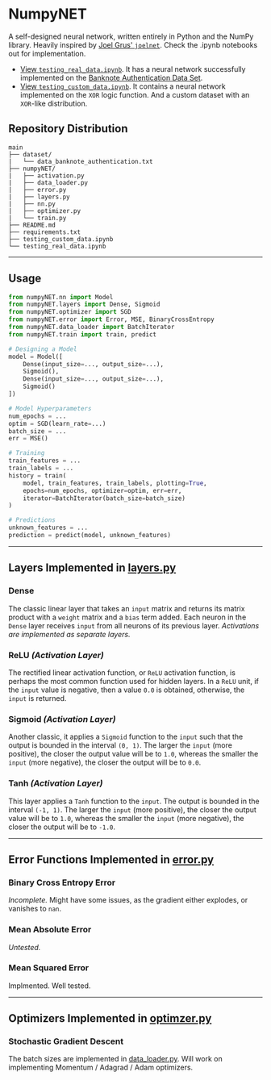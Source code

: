 # NumpyNET

A self-designed neural network, written entirely in Python and the NumPy library. Heavily inspired by [Joel Grus' `joelnet`](https://github.com/joelgrus/joelnet/). Check the .ipynb notebooks out for implementation.

* [View `testing_real_data.ipynb`](https://nbviewer.jupyter.org/github/rhitviksinha/NumpyNET/blob/main/testing_real_data.ipynb). It has a neural network successfully implemented on the [Banknote Authentication Data Set](https://archive.ics.uci.edu/ml/datasets/banknote+authentication).
* [View `testing_custom_data.ipynb`](https://nbviewer.jupyter.org/github/rhitviksinha/NumpyNET/blob/main/testing_custom_data.ipynb). It contains a neural network implemented on the `XOR` logic function. And a custom dataset with an `XOR`-like distribution.

## Repository Distribution

    main
    ├── dataset/
    |   └── data_banknote_authentication.txt
    ├── numpyNET/
    |   ├── activation.py
    |   ├── data_loader.py
    |   ├── error.py
    |   ├── layers.py
    |   ├── nn.py
    |   ├── optimizer.py
    |   └── train.py
    ├── README.md
    ├── requirements.txt
    ├── testing_custom_data.ipynb
    └── testing_real_data.ipynb
---
## Usage

```py
from numpyNET.nn import Model
from numpyNET.layers import Dense, Sigmoid
from numpyNET.optimizer import SGD
from numpyNET.error import Error, MSE, BinaryCrossEntropy
from numpyNET.data_loader import BatchIterator
from numpyNET.train import train, predict

# Designing a Model
model = Model([
    Dense(input_size=..., output_size=...),
    Sigmoid(),
    Dense(input_size=..., output_size=...),
    Sigmoid()
])

# Model Hyperparameters
num_epochs = ...
optim = SGD(learn_rate=...)
batch_size = ...
err = MSE()

# Training
train_features = ...
train_labels = ...
history = train(
    model, train_features, train_labels, plotting=True,
    epochs=num_epochs, optimizer=optim, err=err,
    iterator=BatchIterator(batch_size=batch_size)
)

# Predictions
unknown_features = ...
prediction = predict(model, unknown_features)
```

---
## Layers Implemented in [layers.py](https://github.com/rhitviksinha/NumpyNET/blob/main/numpyNET/layers.py)

### Dense

The classic linear layer that takes an `input` matrix and returns its matrix product with a `weight` matrix and a `bias` term added. Each neuron in the `Dense` layer receives `input` from all neurons of its previous layer. *Activations are implemented as separate layers.*

### ReLU *(Activation Layer)*

The rectified linear activation function, or `ReLU` activation function, is perhaps the most common function used for hidden layers. In a `ReLU` unit, if the `input` value is negative, then a value `0.0` is obtained, otherwise, the `input` is returned.

### Sigmoid *(Activation Layer)*

Another classic, it applies a `Sigmoid` function to the `input` such that the output is bounded in the interval `(0, 1)`. The larger the `input` (more positive), the closer the output value will be to `1.0`, whereas the smaller the `input` (more negative), the closer the output will be to `0.0`.

### Tanh *(Activation Layer)*

This layer applies a `Tanh` function to the `input`. The output is bounded in the interval `(-1, 1)`. The larger the `input` (more positive), the closer the output value will be to `1.0`, whereas the smaller the `input` (more negative), the closer the output will be to `-1.0`.

---
## Error Functions Implemented in [error.py](https://github.com/rhitviksinha/NumpyNET/blob/main/numpyNET/error.py)

### Binary Cross Entropy Error

*Incomplete.* Might have some issues, as the gradient either explodes, or vanishes to `nan`.

### Mean Absolute Error

*Untested.*

### Mean Squared Error

Implmented. Well tested.

---
## Optimizers Implemented in [optimzer.py](https://github.com/rhitviksinha/NumpyNET/blob/main/numpyNET/optimizer.py)

### Stochastic Gradient Descent

The batch sizes are implemented in [data_loader.py](https://github.com/rhitviksinha/NumpyNET/blob/main/numpyNET/data_loader.py). Will work on implementing Momentum / Adagrad / Adam optimizers.
